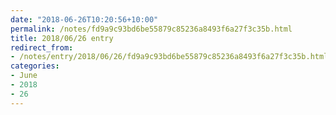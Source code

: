 ```yaml
---
date: "2018-06-26T10:20:56+10:00"
permalink: /notes/fd9a9c93bd6be55879c85236a8493f6a27f3c35b.html
title: 2018/06/26 entry
redirect_from:
- /notes/entry/2018/06/26/fd9a9c93bd6be55879c85236a8493f6a27f3c35b.html
categories:
- June
- 2018
- 26
---
```

